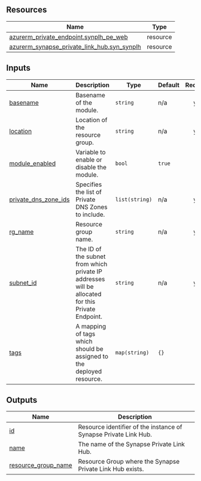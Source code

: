 <!-- BEGIN_TF_DOCS -->
## Resources

| Name | Type |
|------|------|
| [azurerm_private_endpoint.synplh_pe_web](https://registry.terraform.io/providers/hashicorp/azurerm/latest/docs/resources/private_endpoint) | resource |
| [azurerm_synapse_private_link_hub.syn_synplh](https://registry.terraform.io/providers/hashicorp/azurerm/latest/docs/resources/synapse_private_link_hub) | resource |

## Inputs

| Name | Description | Type | Default | Required |
|------|-------------|------|---------|:--------:|
| <a name="input_basename"></a> [basename](#input\_basename) | Basename of the module. | `string` | n/a | yes |
| <a name="input_location"></a> [location](#input\_location) | Location of the resource group. | `string` | n/a | yes |
| <a name="input_module_enabled"></a> [module\_enabled](#input\_module\_enabled) | Variable to enable or disable the module. | `bool` | `true` | no |
| <a name="input_private_dns_zone_ids"></a> [private\_dns\_zone\_ids](#input\_private\_dns\_zone\_ids) | Specifies the list of Private DNS Zones to include. | `list(string)` | n/a | yes |
| <a name="input_rg_name"></a> [rg\_name](#input\_rg\_name) | Resource group name. | `string` | n/a | yes |
| <a name="input_subnet_id"></a> [subnet\_id](#input\_subnet\_id) | The ID of the subnet from which private IP addresses will be allocated for this Private Endpoint. | `string` | n/a | yes |
| <a name="input_tags"></a> [tags](#input\_tags) | A mapping of tags which should be assigned to the deployed resource. | `map(string)` | `{}` | no |

## Outputs

| Name | Description |
|------|-------------|
| <a name="output_id"></a> [id](#output\_id) | Resource identifier of the instance of Synapse Private Link Hub. |
| <a name="output_name"></a> [name](#output\_name) | The name of the Synapse Private Link Hub. |
| <a name="output_resource_group_name"></a> [resource\_group\_name](#output\_resource\_group\_name) | Resource Group where the Synapse Private Link Hub exists. |
<!-- END_TF_DOCS -->